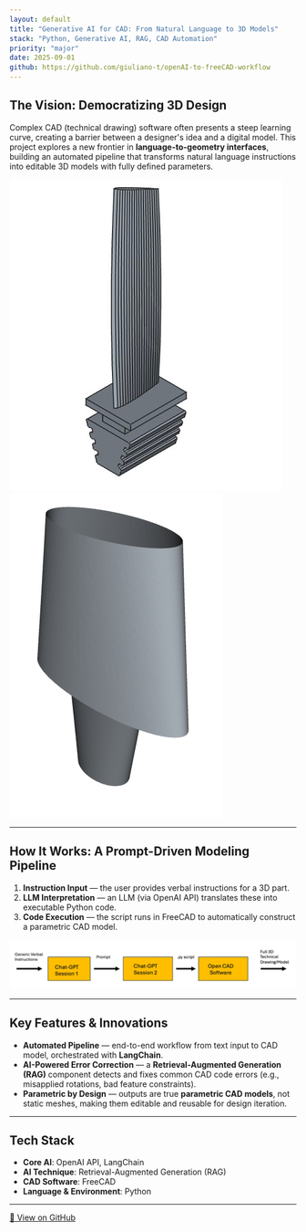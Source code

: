 ```yaml
---
layout: default
title: "Generative AI for CAD: From Natural Language to 3D Models"
stack: "Python, Generative AI, RAG, CAD Automation"
priority: "major"
date: 2025-09-01
github: https://github.com/giuliano-t/openAI-to-freeCAD-workflow
---
```


## The Vision: Democratizing 3D Design

Complex CAD (technical drawing) software often presents a steep learning curve, creating a barrier between a designer's idea and a digital model. This project explores a new frontier in **language-to-geometry interfaces**, building an automated pipeline that transforms natural language instructions into editable 3D models with fully defined parameters.

![Generated CAD Model of a Turbine Blade](/assets/images/LPT_Blade_FreeCAD.jpg)  
![Generated CAD Model of a Design Lamp](/assets/images/Design_lamp_FreeCAD..png)

---

## How It Works: A Prompt-Driven Modeling Pipeline

1. **Instruction Input** — the user provides verbal instructions for a 3D part.  
2. **LLM Interpretation** — an LLM (via OpenAI API) translates these into executable Python code.  
3. **Code Execution** — the script runs in FreeCAD to automatically construct a parametric CAD model.  

![Workflow Diagram](/assets/images/Workflow_Diagram_FreeCAD.png)

---

## Key Features & Innovations

- **Automated Pipeline** — end-to-end workflow from text input to CAD model, orchestrated with **LangChain**.  
- **AI-Powered Error Correction** — a **Retrieval-Augmented Generation (RAG)** component detects and fixes common CAD code errors (e.g., misapplied rotations, bad feature constraints).  
- **Parametric by Design** — outputs are true **parametric CAD models**, not static meshes, making them editable and reusable for design iteration.  

---

## Tech Stack

- **Core AI**: OpenAI API, LangChain  
- **AI Technique**: Retrieval-Augmented Generation (RAG)  
- **CAD Software**: FreeCAD  
- **Language & Environment**: Python  

---

<p>
<a href="https://github.com/giuliano-t/openAI-to-freeCAD-workflow" class="btn">🔗 View on GitHub</a>
</p>
